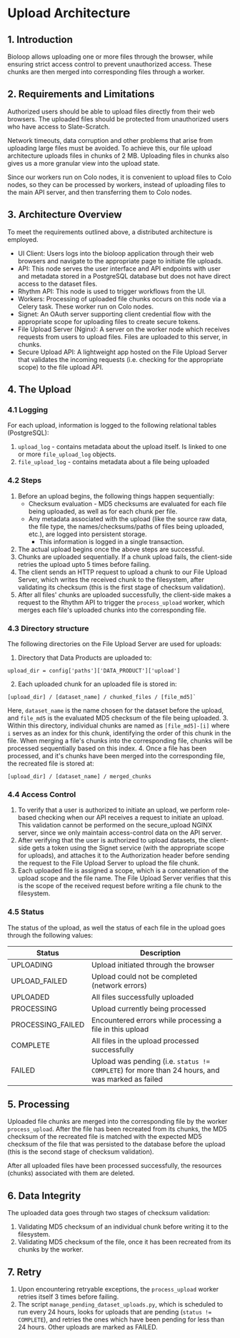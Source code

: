 # Upload Architecture

## 1. Introduction

Bioloop allows uploading one or more files through the browser, while ensuring strict access control to prevent unauthorized access. These chunks are then merged into corresponding files through a worker.

## 2. Requirements and Limitations

Authorized users should be able to upload files directly from their web browsers. The uploaded files should be protected from unauthorized users who have access to Slate-Scratch.

Network timeouts, data corruption and other problems that arise from uploading large files must be avoided. To achieve this, our file upload architecture uploads files in chunks of 2 MB. Uploading files in chunks also gives us a more granular view into the upload state. 

Since our workers run on Colo nodes, it is convenient to upload files to Colo nodes, so they can be processed by workers, instead of uploading files to the main API server, and then transferring them to Colo nodes.

## 3. Architecture Overview

To meet the requirements outlined above, a distributed architecture is employed.

- UI Client: Users logs into the bioloop application through their web browsers and navigate to the appropriate page to initiate file uploads.
- API: This node serves the user interface and API endpoints with user and metadata stored in a PostgreSQL database but does not have direct access to the dataset files.
- Rhythm API: This node is used to trigger workflows from the UI.
- Workers: Processing of uploaded file chunks occurs on this node via a Celery task. These worker run on Colo nodes.
- Signet: An OAuth server supporting client credential flow with the appropriate scope for uploading files to create secure tokens.
- File Upload Server (Nginx): A server on the worker node which receives requests from users to upload files. Files are uploaded to this server, in chunks.
- Secure Upload API: A lightweight app hosted on the File Upload Server that validates the incoming requests (i.e. checking for the appropriate scope) to the file upload API.


## 4. The Upload

### 4.1 Logging

For each upload, information is logged to the following relational tables (PostgreSQL):
1. `upload_log` - contains metadata about the upload itself. Is linked to one or more `file_upload_log` objects.
2. `file_upload_log` - contains metadata about a file being uploaded

### 4.2 Steps

1. Before an upload begins, the following things happen sequentially:
   - Checksum evaluation - MD5 checksums are evaluated for each file being uploaded, as well as for each chunk per file. 
   - Any metadata associated with the upload (like the source raw data, the file type, the names/checksums/paths of files being uploaded, etc.), are logged into persistent storage.
      - This information is logged in a single transaction.
2. The actual upload begins once the above steps are successful.
3. Chunks are uploaded sequentially. If a chunk upload fails, the client-side retries the upload upto 5 times before failing.
4. The client sends an HTTP request to upload a chunk to our File Upload Server, which writes the received chunk to the filesystem, after validating its checksum (this is the first stage of checksum validation).
5. After all files' chunks are uploaded successfully, the client-side makes a request to the Rhythm API to trigger the `process_upload` worker, which merges each file's uploaded chunks into the corresponding file.

### 4.3 Directory structure
The following directories on the File Upload Server are used for uploads:
1. Directory that Data Products are uploaded to:
```
upload_dir = config['paths']['DATA_PRODUCT']['upload']
```
2. Each uploaded chunk for an uploaded file is stored in:
```
[upload_dir] / [dataset_name] / chunked_files / [file_md5]`
```
Here, `dataset_name` is the name chosen for the dataset before the upload, and `file_md5` is the evaluated MD5 checksum of the file being uploaded.
3. Within this directory, individual chunks are named as `[file_md5]-[i]` where `i` serves as an index for this chunk, identifying the order of this chunk in the file. When merging a file's chunks into the corresponding file, chunks will be processed sequentially based on this index.
4. Once a file has been processed, and it's chunks have been merged into the corresponding file, the recreated file is stored at:
```
[upload_dir] / [dataset_name] / merged_chunks
```

### 4.4 Access Control

1. To verify that a user is authorized to initiate an upload, we perform role-based checking when our API receives a request to initiate an upload. This validation cannot be performed on the secure_upload NGINX server, since we only maintain access-control data on the API server.
2. After verifying that the user is authorized to upload datasets, the client-side gets a token using the Signet service (with the appropriate scope for uploads), and attaches it to the Authorization header before sending the request to the File Upload Server to upload the file chunk.
3. Each uploaded file is assigned a scope, which is a concatenation of the upload scope and the file name. The File Upload Server verifies that this is the scope of the received request before writing a file chunk to the filesystem.

### 4.5 Status

The status of the upload, as well the status of each file in the upload goes through the following values:

| Status    | Description                                                                                     |
|-----------|-------------------------------------------------------------------------------------------------|
| UPLOADING    | Upload initiated through the browser                                                            |
| UPLOAD_FAILED | Upload could not be completed (network errors)                                                  |
| UPLOADED | All files successfully uploaded                                                                 |
| PROCESSING | Upload currently being processed                                                                |
| PROCESSING_FAILED | Encountered errors while processing a file in this upload                                       |
| COMPLETE | All files in the upload processed successfully                                                  |
| FAILED | Upload was pending (i.e. `status != COMPLETE`) for more than 24 hours, and was marked as failed |

## 5. Processing
Uploaded file chunks are merged into the corresponding file by the worker `process_upload`. After the file has been recreated from its chunks, the MD5 checksum of the recreated file is matched with the expected MD5 checksum of the file that was persisted to the database before the upload (this is the second stage of checksum validation).

After all uploaded files have been processed successfully, the resources (chunks) associated with them are deleted.

## 6. Data Integrity
The uploaded data goes through two stages of checksum validation:
1. Validating MD5 checksum of an individual chunk before writing it to the filesystem.
2. Validating MD5 checksum of the file, once it has been recreated from its chunks by the worker.

## 7. Retry
1. Upon encountering retryable exceptions, the `process_upload` worker retries itself 3 times before failing.
2. The script `manage_pending_dataset_uploads.py`, which is scheduled to run every 24 hours, looks for uploads that are pending (`status != COMPLETE`), and retries the ones which have been pending for less than 24 hours. Other uploads are marked as FAILED. 